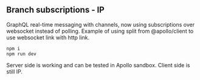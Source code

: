 

## Branch subscriptions - IP

GraphQL real-time messaging with channels, now using subscriptions over websocket instead of polling. Example of using split from @apollo/client to use websocket link with http link. 

````
npm i
npm run dev
``````

Server side is working and can be tested in Apollo sandbox. Client side is still IP. 
